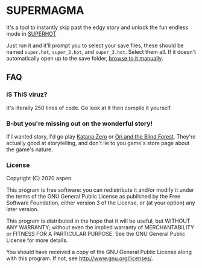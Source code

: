 # SUPERMAGMA

It's a tool to instantly skip past the edgy story and unlock the fun endless mode in [SUPERHOT](https://www.gog.com/game/superhot)

Just run it and it'll prompt you to select your save files, these should be named `super.hot`, `super_2.hot`, and `super_3.hot`. Select them all. If it doesn't automatically open up to the save folder, [browse to it manually](https://www.pcgamingwiki.com/wiki/Superhot#Save_game_data_location).

## FAQ

### iS ThiS viruz?

It's literally 250 lines of code. Go look at it then compile it yourself.

### B-but you're missing out on the wonderful story!

If I wanted story, I'd go play [Katana Zero](https://www.gog.com/game/katana_zero) or [Ori and the Blind Forest](https://www.gog.com/game/ori_and_the_blind_forest_definitive_edition). They're actually good at storytelling, and don't lie to you game's store page about the game's nature.

### License

Copyright (C) 2020  aspen

This program is free software: you can redistribute it and/or modify
it under the terms of the GNU General Public License as published by
the Free Software Foundation, either version 3 of the License, or
(at your option) any later version.

This program is distributed in the hope that it will be useful,
but WITHOUT ANY WARRANTY; without even the implied warranty of
MERCHANTABILITY or FITNESS FOR A PARTICULAR PURPOSE.  See the
GNU General Public License for more details.

You should have received a copy of the GNU General Public License
along with this program.  If not, see <http://www.gnu.org/licenses/>.
